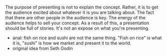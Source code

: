 
The purpose of presenting is not to explain the concept. Rather, it is to get the audience excited about whatever it is you are talking about. The fact that there are other people in the audience is key. The energy of the audience helps to sell your concept. As a result of this, a presentation should be full of stories. It's not an expose on what you're presenting.
- anal: fish on rice and sushi are not the same thing. "Fish on rice" is what it is, "sushi" is how we market and present it to the world.
- original idea from Seth Godin
